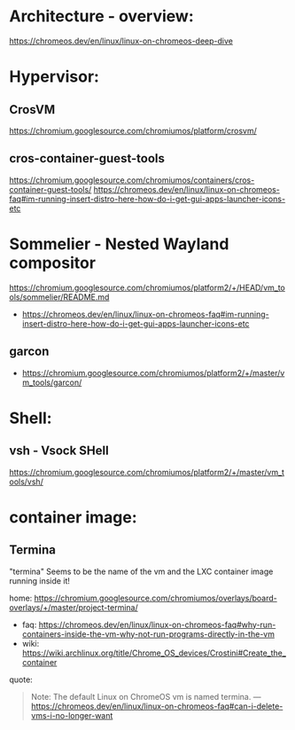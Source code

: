 # Architecture - overview:
https://chromeos.dev/en/linux/linux-on-chromeos-deep-dive

# Hypervisor:
## CrosVM
https://chromium.googlesource.com/chromiumos/platform/crosvm/

## cros-container-guest-tools
https://chromium.googlesource.com/chromiumos/containers/cros-container-guest-tools/
https://chromeos.dev/en/linux/linux-on-chromeos-faq#im-running-insert-distro-here-how-do-i-get-gui-apps-launcher-icons-etc

# Sommelier - Nested Wayland compositor
https://chromium.googlesource.com/chromiumos/platform2/+/HEAD/vm_tools/sommelier/README.md
- https://chromeos.dev/en/linux/linux-on-chromeos-faq#im-running-insert-distro-here-how-do-i-get-gui-apps-launcher-icons-etc

## garcon
- https://chromium.googlesource.com/chromiumos/platform2/+/master/vm_tools/garcon/

# Shell:
## vsh - Vsock SHell
https://chromium.googlesource.com/chromiumos/platform2/+/master/vm_tools/vsh/

# container image:
## Termina
"termina" Seems to be the name of the vm and the LXC container image running inside it!

home: https://chromium.googlesource.com/chromiumos/overlays/board-overlays/+/master/project-termina/
- faq: https://chromeos.dev/en/linux/linux-on-chromeos-faq#why-run-containers-inside-the-vm-why-not-run-programs-directly-in-the-vm
- wiki: https://wiki.archlinux.org/title/Chrome_OS_devices/Crostini#Create_the_container

quote:
>Note: The default Linux on ChromeOS vm⁠ is named termina.
>—https://chromeos.dev/en/linux/linux-on-chromeos-faq#can-i-delete-vms-i-no-longer-want
